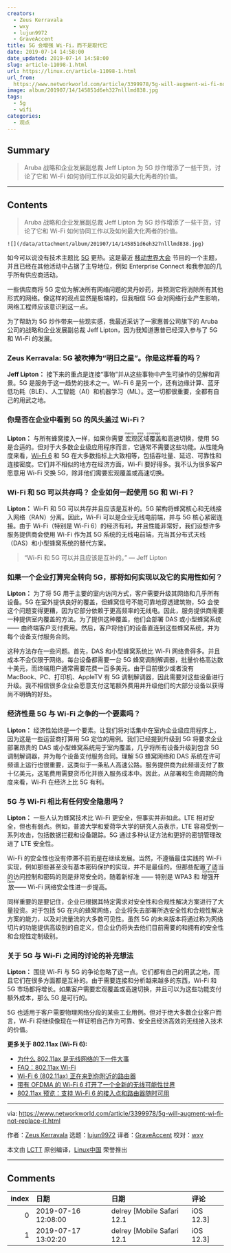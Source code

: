 ```yaml
---
creators:
  - Zeus Kerravala
  - wxy
  - lujun9972
  - GraveAccent
title: 5G 会增强 Wi-Fi，而不是取代它
date: 2019-07-14 14:58:00
date_updated: 2019-07-14 14:58:00
slug: article-11098-1.html
url: https://linux.cn/article-11098-1.html
url_from: 
  https://www.networkworld.com/article/3399978/5g-will-augment-wi-fi-not-replace-it.html
image: album/201907/14/145851d6eh327nlllmd838.jpg
tags:
  - 5g
  - wifi
categories:
  - 观点
---
```


## Summary

> Aruba 战略和企业发展副总裁 Jeff Lipton 为 5G 炒作增添了一些干货，讨论了它和 Wi-Fi 如何协同工作以及如何最大化两者的价值。

***

<!-- more -->

## Contents

> 
> Aruba 战略和企业发展副总裁 Jeff Lipton 为 5G 炒作增添了一些干货，讨论了它和 Wi-Fi 如何协同工作以及如何最大化两者的价值。
> 
> 
> 

`![](/data/attachment/album/201907/14/145851d6eh327nlllmd838.jpg)`

如今可以说没有技术主题比 [5G](https://www.networkworld.com/article/3203489/what-is-5g-how-is-it-better-than-4g.html) 更热。这是最近 [移动世界大会](https://www.networkworld.com/article/3354477/mobile-world-congress-the-time-of-5g-is-almost-here.html) 节目的一个主题，并且已经在其他活动中占据了主导地位，例如 Enterprise Connect 和我参加的几乎所有供应商活动。

一些供应商将 5G 定位为解决所有网络问题的灵丹妙药，并预测它将消除所有其他形式的网络。像这样的观点显然是极端的，但我相信 5G 会对网络行业产生影响，网络工程师应该意识到这一点。

为了帮助为 5G 炒作带来一些现实感，我最近采访了一家惠普公司旗下的 Aruba 公司的战略和企业发展副总裁 Jeff Lipton，因为我知道惠普已经深入参与了 5G 和 Wi-Fi 的发展。

### Zeus Kerravala: 5G 被吹捧为“明日之星”。你是这样看的吗？

**Jeff Lipton：** 接下来的重点是连接“事物”并从这些事物中产生可操作的见解和背景。5G 是服务于这一趋势的技术之一。Wi-Fi 6 是另一个，还有边缘计算、蓝牙低功耗（BLE）、人工智能（AI）和机器学习（ML）。这一切都很重要，全都有自己的用武之地。

### 你是否在企业中看到 5G 的风头盖过 Wi-Fi？

**Lipton：** 与所有蜂窝接入一样，如果你需要<ruby> 宏观区域覆盖 <rt>  macro area coverage </rt></ruby>和高速切换，使用 5G 是合适的。但对于大多数企业级应用程序而言，它通常不需要这些功能。从性能角度来看，[Wi-Fi 6](https://www.networkworld.com/article/3215907/why-80211ax-is-the-next-big-thing-in-wi-fi.html) 和 5G 在大多数指标上大致相等，包括吞吐量、延迟、可靠性和连接密度。它们并不相似的地方在经济方面，Wi-Fi 要好得多。我不认为很多客户愿意用 Wi-Fi 交换 5G，除非他们需要宏观覆盖或高速切换。

### Wi-Fi 和 5G 可以共存吗？ 企业如何一起使用 5G 和 Wi-Fi？

**Lipton：** Wi-Fi 和 5G 可以共存并且应该是互补的。5G 架构将蜂窝核心和无线接入网络（RAN）分离。因此，Wi-Fi 可以是企业无线电前端，并与 5G 核心紧密连接。由于 Wi-Fi（特别是 Wi-Fi 6）的经济有利，并且性能非常好，我们设想许多服务提供商会使用 Wi-Fi 作为其 5G 系统的无线电前端，充当其分布式天线（DAS）和小型蜂窝系统的替代方案。

> 
> “Wi-Fi 和 5G 可以并且应该是互补的。” — Jeff Lipton
> 
> 
> 

### 如果一个企业打算完全转向 5G，那将如何实现以及它的实用性如何？

**Lipton：** 为了将 5G 用于主要的室内访问方式，客户需要升级其网络和几乎所有设备。5G 在室外提供良好的覆盖，但蜂窝信号不能可靠地穿透建筑物，5G 会使这个问题变得更糟，因为它部分依赖于更高频率的无线电。因此，服务提供商需要一种提供室内覆盖的方法。为了提供这种覆盖，他们会部署 DAS 或小型蜂窝系统 —— 由终端客户支付费用。然后，客户将他们的设备直连到这些蜂窝系统，并为每个设备支付服务合同。

这种方法存在一些问题。首先，DAS 和小型蜂窝系统比 Wi-Fi 网络贵得多。并且成本不会仅限于网络。每台设备都需要一台 5G 蜂窝调制解调器，批量价格高达数十美元，而终端用户通常需要花费一百多美元。由于目前很少或者没有 MacBook、PC、打印机、AppleTV 有 5G 调制解调器，因此需要对这些设备进行升级。我不相信很多企业会愿意支付这笔额外费用并升级他们的大部分设备以获得尚不明确的好处。

### 经济性是 5G 与 Wi-Fi 之争的一个要素吗？

**Lipton：** 经济性始终是一个要素。让我们将对话集中在室内企业级应用程序上，因为这是一些运营商打算用 5G 定位的用例。我们已经提到升级到 5G 将要求企业部署昂贵的 DAS 或小型蜂窝系统用于室内覆盖，几乎将所有设备升级到包含 5G 调制解调器，并为每个设备支付服务合同。理解 5G 蜂窝网络和 DAS 系统在许可频谱上运行也很重要，这类似于一条私人高速公路。服务提供商为此频谱支付了数十亿美元，这笔费用需要货币化并嵌入服务成本中。因此，从部署和生命周期的角度来看，Wi-Fi 在经济上比 5G 有利。

### 5G 与 Wi-Fi 相比有任何安全隐患吗？

**Lipton：** 一些人认为蜂窝技术比 Wi-Fi 更安全，但事实并非如此。LTE 相对安全，但也有弱点。例如，普渡大学和爱荷华大学的研究人员表示，LTE 容易受到一系列攻击，包括数据拦截和设备跟踪。5G 通过多种认证方法和更好的密钥管理改进了 LTE 安全性。

Wi-Fi 的安全性也没有停滞不前而是在继续发展。当然，不遵循最佳实践的 Wi-Fi 实现，例如那些甚至没有基本密码保护的实现，并不是最佳的。但那些配置了适当的访问控制和密码的则是非常安全的。随着新标准 —— 特别是 WPA3 和<ruby> 增强开放 <rt>  Enhanced Open </rt></ruby> —— Wi-Fi 网络安全性进一步提高。

同样重要的是要记住，企业已根据其特定需求对安全性和合规性解决方案进行了大量投资。对于包括 5G 在内的蜂窝网络，企业将失去部署所选安全性和合规性解决方案的能力，以及对流量流的大多数可见性。虽然 5G 的未来版本将通过称为网络切片的功能提供高级别的自定义，但企业仍将失去他们目前需要的和拥有的安全性和合规性定制级别。

### 关于 5G 与 Wi-Fi 之间的讨论的补充想法

**Lipton：** 围绕 Wi-Fi 与 5G 的争论忽略了这一点。它们都有自己的用武之地，而且它们在很多方面都是互补的。由于需要连接和分析越来越多的东西，Wi-Fi 和 5G 市场都将增长。如果客户需要宏观覆盖或高速切换，并且可以为这些功能支付额外成本，那么 5G 是可行的。

5G 也适用于客户需要物理网络分段的某些工业用例。但对于绝大多数企业客户而言，Wi-Fi 将继续像现在一样证明自己作为可靠、安全且经济高效的无线接入技术的价值。

**更多关于 802.11ax (Wi-Fi 6):**

* [为什么 802.11ax 是无线网络的下一件大事](https://www.networkworld.com/article/3215907/mobile-wireless/why-80211ax-is-the-next-big-thing-in-wi-fi.html)
* [FAQ：802.11ax Wi-Fi](https://%20https://www.networkworld.com/article/3048196/mobile-wireless/faq-802-11ax-wi-fi.html)
* [Wi-Fi 6 (802.11ax) 正在来到你附近的路由器](https://www.networkworld.com/article/3311921/mobile-wireless/wi-fi-6-is-coming-to-a-router-near-you.html)
* [带有 OFDMA 的 Wi-Fi 6 打开了一个全新的无线可能性世界](https://www.networkworld.com/article/3332018/wi-fi/wi-fi-6-with-ofdma-opens-a-world-of-new-wireless-possibilities.html)
* [802.11ax 预览：支持 Wi-Fi 6 的接入点和路由器随时可用](https://www.networkworld.com/article/3309439/mobile-wireless/80211ax-preview-access-points-and-routers-that-support-the-wi-fi-6-protocol-on-tap.html)

---

via: <https://www.networkworld.com/article/3399978/5g-will-augment-wi-fi-not-replace-it.html>

作者：[Zeus Kerravala](https://www.networkworld.com/author/Zeus-Kerravala/) 选题：[lujun9972](https://github.com/lujun9972) 译者：[GraveAccent](https://github.com/graveaccent) 校对：[wxy](https://github.com/wxy)

本文由 [LCTT](https://github.com/LCTT/TranslateProject) 原创编译，[Linux中国](https://linux.cn/) 荣誉推出

***

## Comments

|   index | 日期                | 日期                                 | 评论   |
|--------:|:--------------------|:-------------------------------------|:-------|
|       0 | 2019-07-16 12:08:00 | delrey [Mobile Safari 12.1|iOS 12.3] | Sa     |
|       1 | 2019-07-17 13:02:20 | delrey [Mobile Safari 12.1|iOS 12.3] | g l m  |
